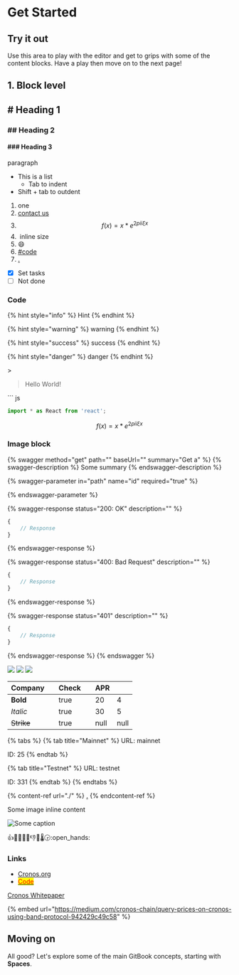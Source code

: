 # Get Started

## Try it out

Use this area to play with the editor and get to grips with some of the content blocks. Have a play then move on to the next page!



## 1. Block level

## # Heading 1

### ## Heading 2

#### ### Heading 3

paragraph



* This is a list
  * Tab to indent
* Shift + tab to outdent

1. one
2. [contact us](mailto:leslie@crypto.org)
3. $$f(x) = x * e^{2 pi i \xi x}$$
4. <img src=".gitbook/assets/istockphoto-1189849703-612x612 (1).jpeg" alt="" data-size="line"> inline size
5. :smile:
6. [#code](./#code "mention")
7. [.](./ "mention")

* [x] Set tasks
* [ ] Not done

### Code

{% hint style="info" %}
Hint
{% endhint %}

{% hint style="warning" %}
warning
{% endhint %}

{% hint style="success" %}
success
{% endhint %}

{% hint style="danger" %}
danger
{% endhint %}



\>

> Hello World!



\`\`\` js

```javascript
import * as React from 'react';
```



$$
f(x) = x * e^{2 pi i \xi x}
$$

### Image block

{% swagger method="get" path="" baseUrl="" summary="Get a" %}
{% swagger-description %}
Some summary
{% endswagger-description %}

{% swagger-parameter in="path" name="id" required="true" %}

{% endswagger-parameter %}

{% swagger-response status="200: OK" description="" %}
```javascript
{
    // Response
}
```
{% endswagger-response %}

{% swagger-response status="400: Bad Request" description="" %}
```javascript
{
    // Response
}
```
{% endswagger-response %}

{% swagger-response status="401" description="" %}
```javascript
{
    // Response
}
```
{% endswagger-response %}
{% endswagger %}

![](<.gitbook/assets/gettyimages-157482029-612x612 (1).jpeg>) ![](<.gitbook/assets/photo-1589998059171-988d887df646 (1).jpeg>) ![](.gitbook/assets/istockphoto-1189849703-612x612.jpeg)

<table><thead><tr><th>Company</th><th data-type="select"></th><th data-type="checkbox">Check</th><th data-type="users" data-multiple></th><th data-type="number">APR</th><th data-type="rating" data-max="5"></th></tr></thead><tbody><tr><td><strong>Bold</strong></td><td></td><td>true</td><td></td><td>20</td><td>4</td></tr><tr><td><em>Italic</em></td><td></td><td>true</td><td></td><td>30</td><td>5</td></tr><tr><td><del>Strike</del></td><td></td><td>true</td><td></td><td>null</td><td>null</td></tr></tbody></table>



{% tabs %}
{% tab title="Mainnet" %}
URL: mainnet

ID: 25
{% endtab %}

{% tab title="Testnet" %}
URL: testnet

ID: 331
{% endtab %}
{% endtabs %}

{% content-ref url="./" %}
[.](./)
{% endcontent-ref %}



Some image inline content

![Some caption](.gitbook/assets/gettyimages-157482029-612x612.jpeg)

:thumbsup::tada::smile::joy::clap::thumbsdown::thinking::thermometer::clock330::open\_hands:



### Links

* [Cronos.org](https://www.cronos.org)
* <mark style="color:red;"></mark>[<mark style="color:red;">Code</mark>](./#code)<mark style="color:red;"></mark>

<mark style="color:red;"></mark>[Cronos Whitepaper](https://app.gitbook.com/o/P7nbxNMLs4k4R7LijSiA/s/hSx5QNKK9DXF2AACGmcF/ "mention")<mark style="color:red;"></mark>

{% embed url="https://medium.com/cronos-chain/query-prices-on-cronos-using-band-protocol-942429c49c58" %}

## Moving on

All good? Let's explore some of the main GitBook concepts, starting with **Spaces**.
